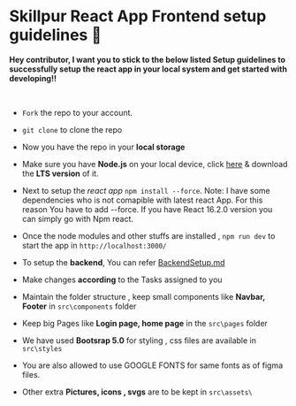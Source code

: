 # Skillpur React App Frontend setup guidelines 🚀

**Hey contributor, I want you to stick to the below listed Setup guidelines to successfully setup the react app in your local system and get started with developing!!**

<br/>

- `Fork` the repo to your account.
- `git clone` to clone the repo

- Now you have the repo in your **local storage**
- Make sure you have **Node.js** on your local device, click [here](https://nodejs.org/en/download/) & download the **LTS version** of it. 
- Next to setup the *react app* `npm install --force`. Note: I have some dependencies who is not comapible with latest react App. For this reason You have to add --force. If you have React 16.2.0 version you can simply go with Npm react. 
- Once the node modules and other stuffs are installed , `npm run dev` to start the app in `http://localhost:3000/`
- To setup the **backend**, You can refer <a href="https://github.com/itanand/Skillpur/blob/main/rules/BackendSetup.md">BackendSetup.md</a>
- Make changes **according** to the Tasks assigned to you
- Maintain the folder structure , keep small components like **Navbar, Footer** in `src\components` folder
- Keep big Pages like **Login page, home page** in the `src\pages` folder
- We have used **Bootsrap 5.0** for styling , css files are available in `src\styles`
- You are also allowed to use GOOGLE FONTS for same fonts as of figma files.
- Other extra **Pictures, icons , svgs** are to be kept in `src\assets\`

<br/>
